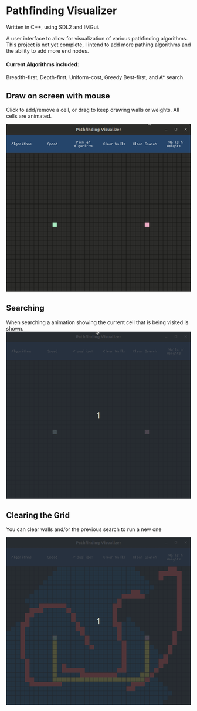 # Pathfinding Visualizer
Written in C++, using SDL2 and IMGui.

A user interface to allow for visualization of various pathfinding algorithms.
This project is not yet complete, I intend to add more pathing algorithms and 
the ability to add more end nodes.

#### Current Algorithms included:
Breadth-first, Depth-first, Uniform-cost, Greedy Best-first, and A* search.

## Draw on screen with mouse 
Click to add/remove a cell, or drag to keep drawing walls or weights.
All cells are animated.

![Draw](./gifs/draw_walls.gif)

## Searching 
When searching a animation showing the current cell that is being visited is shown.
![BFS](./gifs/BFS.gif)

## Clearing the Grid
You can clear walls and/or the previous search to run a new one

![DFS](./gifs/DFS.gif)

